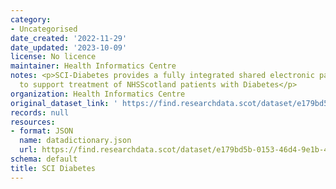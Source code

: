 ```yaml
---
category:
- Uncategorised
date_created: '2022-11-29'
date_updated: '2023-10-09'
license: No licence
maintainer: Health Informatics Centre
notes: <p>SCI-Diabetes provides a fully integrated shared electronic patient record
  to support treatment of NHSScotland patients with Diabetes</p>
organization: Health Informatics Centre
original_dataset_link: ' https://find.researchdata.scot/dataset/e179bd5b-0153-46d4-9e1b-4febd3f1153f'
records: null
resources:
- format: JSON
  name: datadictionary.json
  url: https://find.researchdata.scot/dataset/e179bd5b-0153-46d4-9e1b-4febd3f1153f/resource/e179bd5b-0153-46d4-9e1b-4febd3f1153f/download/datadictionary.json
schema: default
title: SCI Diabetes
---
```

